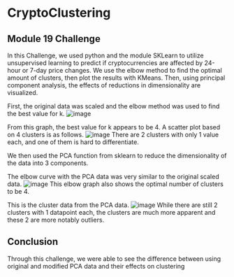 # CryptoClustering

## Module 19 Challenge

In this Challenge, we used python and the module SKLearn to utilize unsupervised learning to predict if cryptocurrencies are affected by 24-hour or 7-day price changes. We use the elbow method to find the optimal amount of clusters, then plot the results with KMeans. Then, using principal component analysis, the effects of reductions in dimensionality are visualized. 

First, the original data was scaled and the elbow method was used to find the best value for k. 
![image](https://github.com/andymatsuura/CryptoClustering/assets/150174589/6d15cf21-6ff7-4b9d-b2a0-e606b110b127)

From this graph, the best value for k appears to be 4. A scatter plot based on 4 clusters is as follows.
![image](https://github.com/andymatsuura/CryptoClustering/assets/150174589/027a8d30-1a3b-44f2-a9e0-8972dd826936)
There are 2 clusters with only 1 value each, and one of them is hard to differentiate. 

We then used the PCA function from sklearn to reduce the dimensionality of the data into 3 components. 

The elbow curve with the PCA data was very similar to the original scaled data. 
![image](https://github.com/andymatsuura/CryptoClustering/assets/150174589/1e304387-bab9-4caf-9fbf-0940f8c27867)
This elbow graph also shows the optimal number of clusters to be 4. 

This is the cluster data from the PCA data. 
![image](https://github.com/andymatsuura/CryptoClustering/assets/150174589/211ee5a7-9182-4051-b15f-2ed0799210ab)
While there are still 2 clusters with 1 datapoint each, the clusters are much more apparent and these 2 are more notably outliers. 

## Conclusion

Through this challenge, we were able to see the difference between using original and modified PCA data and their effects on clustering
